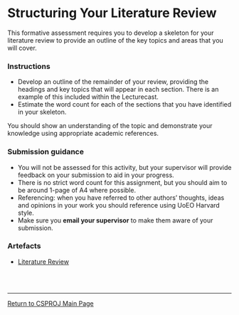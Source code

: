 # Structuring Your Literature Review

This formative assessment requires you to develop a skeleton for your literature review to provide an outline of the key topics and areas that you will cover.

### Instructions
 - Develop an outline of the remainder of your review, providing the headings and key topics that will appear in each section. There is an example of this included within the Lecturecast.
 - Estimate the word count for each of the sections that you have identified in your skeleton.

You should show an understanding of the topic and demonstrate your knowledge using appropriate academic references.

### Submission guidance
 - You will not be assessed for this activity, but your supervisor will provide feedback on your submission to aid in your progress.
 - There is no strict word count for this assignment, but you should aim to be around 1-page of A4 where possible.
 - Referencing: when you have referred to other authors’ thoughts, ideas and opinions in your work you should reference using UoEO Harvard style.
 - Make sure you **email your supervisor** to make them aware of your submission.


### Artefacts
 - [Literature Review](CSPJ_Literature.pdf)


<br><br>

--- 

[Return to CSPROJ Main Page](CSPJ_main.md)
